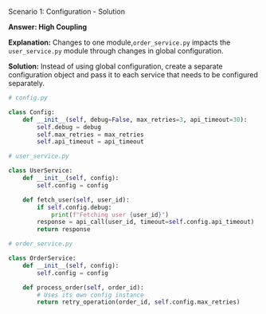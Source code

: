 Scenario 1: Configuration - Solution

**Answer: High Coupling**

**Explanation:** Changes to one module,`order_service.py` impacts the `user_service.py` module through changes in global configuration.

**Solution:** Instead of using global configuration, create a separate configuration object and pass it to each service that needs to be configured separately.

```python
# config.py

class Config:
    def __init__(self, debug=False, max_retries=3, api_timeout=30):
        self.debug = debug
        self.max_retries = max_retries
        self.api_timeout = api_timeout
```

```python
# user_service.py

class UserService:
    def __init__(self, config):
        self.config = config

    def fetch_user(self, user_id):
        if self.config.debug:
            print(f"Fetching user {user_id}")
        response = api_call(user_id, timeout=self.config.api_timeout)
        return response
```

```python
# order_service.py

class OrderService:
    def __init__(self, config):
        self.config = config

    def process_order(self, order_id):
        # Uses its own config instance
        return retry_operation(order_id, self.config.max_retries)
```
